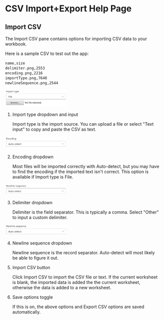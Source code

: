 # CSV Import+Export Help Page

## Import CSV

The Import CSV pane contains options for importing CSV data to your workbook.

Here is a sample CSV to test out the app:

```
name,size
delimiter.png,2553
encoding.png,2216
importType.png,7640
newlineSequence.png,2544
```

<img src="https://raw.githubusercontent.com/Emurasoft/excel-csv-import-help/master/images/import/importType.png?raw=true" width="200px" />

1. Import type dropdown and input

    Import type is the import source. You can upload a file or select "Text input" to copy and paste the CSV as text.

<img src="https://raw.githubusercontent.com/Emurasoft/excel-csv-import-help/master/images/import/encoding.png?raw=true" width="200px" />

2. Encoding dropdown

    Most files will be imported correctly with Auto-detect, but you may have to find the encoding if the imported text isn't correct. This option is available if Import type is File.

<img src="https://raw.githubusercontent.com/Emurasoft/excel-csv-import-help/master/images/import/delimiter.png?raw=true" width="200px" />

3. Delimiter dropdown

    Delimiter is the field separator. This is typically a comma. Select "Other" to input a custom delimiter.

<img src="https://raw.githubusercontent.com/Emurasoft/excel-csv-import-help/master/images/import/newlineSequence.png?raw=true" width="200px" />

4. Newline sequence dropdown

    Newline sequence is the record separator. Auto-detect will most likely be able to figure it out.

5. Import CSV button

    Click Import CSV to import the CSV file or text. If the current worksheet is blank, the imported data is added the the current worksheet, otherwise the data is added to a new worksheet.

6. Save options toggle

    If this is on, the above options and Export CSV options are saved automatically.